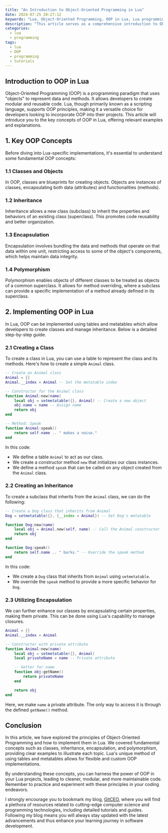 ```yaml
---
title: "An Introduction to Object-Oriented Programming in Lua"
date: 2024-07-25 20:27:12
keywords: "Lua, Object-Oriented Programming, OOP in Lua, Lua programming, Lua tutorials"
description: "This article serves as a comprehensive introduction to Object-Oriented Programming (OOP) in Lua. We'll cover fundamental OOP concepts, how to implement OOP principles in Lua, and provide practical examples to help you understand how to apply these concepts effectively. Whether you are a beginner or an advanced programmer looking to enhance your skills in Lua, this tutorial will offer valuable insights into the world of OOP in Lua, allowing you to create robust and maintainable code. You'll learn about classes, inheritance, encapsulation, and polymorphism, as well as get hands-on experience through code snippets and detailed explanations. The functionality of Lua as an OOP language will be explored in depth, ensuring that you come away with a solid grasp of how to utilize OOP principles in your own projects."
categories:
  - lua
  - programming
tags:
  - lua
  - OOP
  - programming
  - tutorials
---
```


## Introduction to OOP in Lua

Object-Oriented Programming (OOP) is a programming paradigm that uses "objects" to represent data and methods. It allows developers to create modular and reusable code. Lua, though primarily known as a scripting language, supports OOP principles, making it a versatile choice for developers looking to incorporate OOP into their projects. This article will introduce you to the key concepts of OOP in Lua, offering relevant examples and explanations.

<!-- more -->

## 1. Key OOP Concepts

Before diving into Lua-specific implementations, it's essential to understand some fundamental OOP concepts:

### 1.1 Classes and Objects

In OOP, classes are blueprints for creating objects. Objects are instances of classes, encapsulating both data (attributes) and functionalities (methods). 

### 1.2 Inheritance

Inheritance allows a new class (subclass) to inherit the properties and behaviors of an existing class (superclass). This promotes code reusability and better organization.

### 1.3 Encapsulation

Encapsulation involves bundling the data and methods that operate on that data within one unit, restricting access to some of the object's components, which helps maintain data integrity.

### 1.4 Polymorphism

Polymorphism enables objects of different classes to be treated as objects of a common superclass. It allows for method overriding, where a subclass can provide a specific implementation of a method already defined in its superclass.

## 2. Implementing OOP in Lua

In Lua, OOP can be implemented using tables and metatables which allow developers to create classes and manage inheritance. Below is a detailed step-by-step guide.

### 2.1 Creating a Class

To create a class in Lua, you can use a table to represent the class and its methods. Here's how to create a simple `Animal` class.

```lua
-- Create an Animal class
Animal = {}
Animal.__index = Animal -- Set the metatable index

-- Constructor for the Animal class
function Animal:new(name)
    local obj = setmetatable({}, Animal) -- Create a new object
    obj.name = name -- Assign name
    return obj
end

-- Method: Speak
function Animal:speak()
    return self.name .. " makes a noise."
end
```

In this code:
- We define a table `Animal` to act as our class.
- We create a constructor method `new` that initializes our class instances.
- We define a method `speak` that can be called on any object created from the `Animal` class.

### 2.2 Creating an Inheritance

To create a subclass that inherits from the `Animal` class, we can do the following:

```lua
-- Create a Dog class that inherits from Animal
Dog = setmetatable({}, {__index = Animal}) -- Set Dog's metatable

function Dog:new(name)
    local obj = Animal.new(self, name) -- Call the Animal constructor
    return obj
end

function Dog:speak()
    return self.name .. " barks." -- Override the speak method
end
```

In this code:
- We create a `Dog` class that inherits from `Animal` using `setmetatable`.
- We override the `speak` method to provide a more specific behavior for `Dog`.

### 2.3 Utilizing Encapsulation

We can further enhance our classes by encapsulating certain properties, making them private. This can be done using Lua's capability to manage closures.

```lua
Animal = {}
Animal.__index = Animal

-- Constructor with private attribute
function Animal:new(name)
    local obj = setmetatable({}, Animal)
    local privateName = name -- Private attribute

    -- Getter for name
    function obj:getName()
        return privateName
    end

    return obj
end
```

Here, we make `name` a private attribute. The only way to access it is through the defined `getName()` method.

## Conclusion

In this article, we have explored the principles of Object-Oriented Programming and how to implement them in Lua. We covered fundamental concepts such as classes, inheritance, encapsulation, and polymorphism, providing clear examples to illustrate each topic. Lua's unique method of using tables and metatables allows for flexible and custom OOP implementations. 

By understanding these concepts, you can harness the power of OOP in your Lua projects, leading to cleaner, modular, and more maintainable code. Remember to practice and experiment with these principles in your coding endeavors.

I strongly encourage you to bookmark my blog, [GitCEO](https://gitceo.com), where you will find a plethora of resources related to cutting-edge computer science and programming technologies, including detailed tutorials and guides. Following my blog means you will always stay updated with the latest advancements and thus enhance your learning journey in software development.